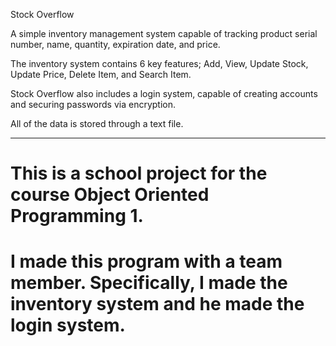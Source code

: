 Stock Overflow 

A simple inventory management system capable of tracking product serial number, name, quantity, expiration date, and price.

The inventory system contains 6 key features; Add, View, Update Stock, Update Price, Delete Item, and Search Item.

Stock Overflow also includes a login system, capable of creating accounts and securing passwords via encryption.

All of the data is stored through a text file.

----

# This is a school project for the course Object Oriented Programming 1.

# I made this program with a team member. Specifically, I made the inventory system and he made the login system.

